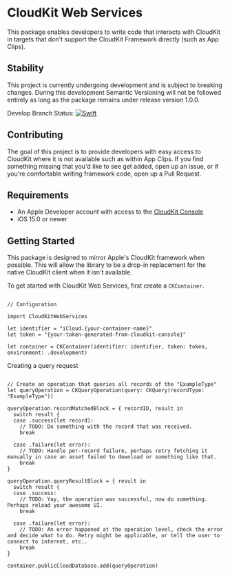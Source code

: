 # CloudKit Web Services

This package enables developers to write code that interacts with CloudKit in targets that don't support the CloudKit Framework directly (such as App Clips).

## Stability

This project is currently undergoing development and is subject to breaking changes. During this development Semantic Versioning will not be followed entirely as long as the package remains under release version 1.0.0.

Develop Branch Status: [![Swift](https://github.com/edorphy/CloudKitWebServices/actions/workflows/swift.yml/badge.svg)](https://github.com/edorphy/CloudKitWebServices/actions/workflows/swift.yml)

## Contributing

The goal of this project is to provide developers with easy access to CloudKit where it is not available such as within App Clips. If you find something missing that you'd like to see get added, open up an issue, or if you're comfortable writing framework code, open up a Pull Request.

## Requirements

- An Apple Developer account with access to the [CloudKit Console](https://icloud.developer.apple.com/)
- iOS 15.0 or newer

## Getting Started

This package is designed to mirror Apple's CloudKit framework when possible. This will allow the library to be a drop-in replacement for the native CloudKit client when it isn't available.

To get started with CloudKit Web Services, first create a `CKContainer`.

```

// Configuration

import CloudKitWebServices

let identifier = "iCloud.{your-container-name}"
let token = "{your-token-generated-from-cloudkit-console}"

let container = CKContainer(identifier: identifier, token: token, environment: .development)

```

Creating a query request

```

// Create an operation that queries all records of the "ExampleType"
let queryOperation = CKQueryOperation(query: CKQuery(recordType: "ExampleType"))

queryOperation.recordMatchedBlock = { recordID, result in 
  switch result {
  case .success(let record):
    // TODO: Do something with the record that was received.
    break
    
  case .failure(let error):
    // TODO: Handle per-record failure, perhaps retry fetching it manually in case an asset failed to download or something like that.
    break
}

queryOperation.queryResultBlock = { result in 
  switch result {
  case .success:
    // TODO: Yay, the operation was successful, now do something. Perhaps reload your awesome UI.
    break
    
  case .failure(let error):
    // TODO: An error happened at the operation level, check the error and decide what to do. Retry might be applicable, or tell the user to connect to internet, etc..
    break
}

container.publicCloudDatabase.add(queryOperation)

```
